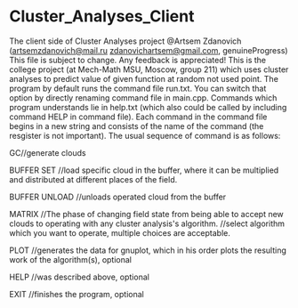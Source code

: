 # Cluster_Analyses_Client
The client side of Cluster Analyses project
@Artsem Zdanovich (artsemzdanovich@mail.ru zdanovichartsem@gmail.com, genuineProgress) This file is subject to change. Any feedback is appreciated! This is the college project (at Mech-Math MSU, Moscow, group 211) which uses cluster analyses to predict value of given function at random not used point. The program by default runs the command file run.txt. You can switch that option by directly renaming command file in main.cpp. Commands which program understands lie in help.txt (which also could be called by including command HELP in command file). Each command in the command file begins in a new string and consists of the name of the command (the resgister is not important). The usual sequence of command is as follows:

GC//generate clouds

BUFFER SET //load specific cloud in the buffer, where it can be multiplied and distributed at different places of the field.

BUFFER UNLOAD //unloads operated cloud from the buffer

MATRIX //The phase of changing field state from being able to accept new clouds to operating with any cluster analysis's algorithm. //select algorithm which you want to operate, multiple choices are acceptable.

PLOT //generates the data for gnuplot, which in his order plots the resulting work of the algorithm(s), optional

HELP //was described above, optional

EXIT //finishes the program, optional
